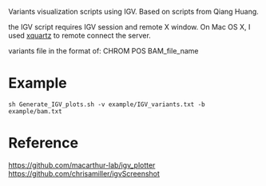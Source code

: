 


Variants visualization scripts using IGV. 
Based on scripts from Qiang Huang.

the IGV script requires IGV session and remote X window. On Mac OS X, I used [xquartz](http://www.xquartz.org/) to remote connect the server.

variants file in the format of: CHROM	POS 	BAM_file_name


# Example
```sh Generate_IGV_plots.sh -v example/IGV_variants.txt -b example/bam.txt```



# Reference

https://github.com/macarthur-lab/igv_plotter
https://github.com/chrisamiller/igvScreenshot
